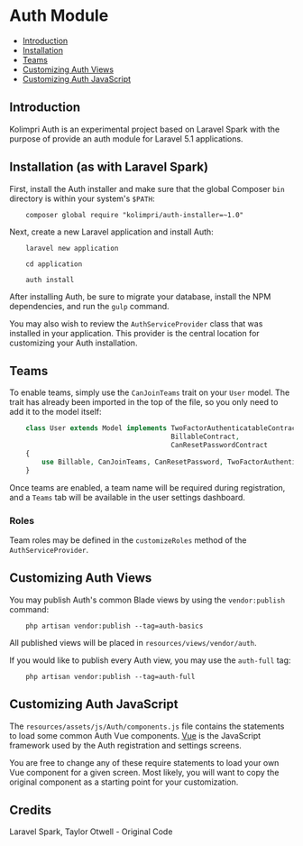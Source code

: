 # Auth Module

- [Introduction](#introduction)
- [Installation](#installation)
- [Teams](#teams)
- [Customizing Auth Views](#customizing-auth-views)
- [Customizing Auth JavaScript](#customizing-auth-javascript)

<a name="introduction"></a>
## Introduction

Kolimpri Auth is an experimental project based on Laravel Spark with the purpose of provide an auth module for Laravel 5.1 applications.

<a name="installation"></a>
## Installation (as with Laravel Spark)

First, install the Auth installer and make sure that the global Composer `bin` directory is within your system's `$PATH`:
```
	composer global require "kolimpri/auth-installer=~1.0"
```
Next, create a new Laravel application and install Auth:
```
	laravel new application

	cd application

	auth install
```
After installing Auth, be sure to migrate your database, install the NPM dependencies, and run the `gulp` command.

You may also wish to review the `AuthServiceProvider` class that was installed in your application. This provider is the central location for customizing your Auth installation.

<a name="teams"></a>
## Teams

To enable teams, simply use the `CanJoinTeams` trait on your `User` model. The trait has already been imported in the top of the file, so you only need to add it to the model itself:
```php
	class User extends Model implements TwoFactorAuthenticatableContract,
	                                    BillableContract,
	                                    CanResetPasswordContract
	{
	    use Billable, CanJoinTeams, CanResetPassword, TwoFactorAuthenticatable;
	}
```
Once teams are enabled, a team name will be required during registration, and a `Teams` tab will be available in the user settings dashboard.

### Roles

Team roles may be defined in the `customizeRoles` method of the `AuthServiceProvider`.

<a name="customizing-auth-views"></a>
## Customizing Auth Views

You may publish Auth's common Blade views by using the `vendor:publish` command:

```
	php artisan vendor:publish --tag=auth-basics
```

All published views will be placed in `resources/views/vendor/auth`.

If you would like to publish every Auth view, you may use the `auth-full` tag:

```
	php artisan vendor:publish --tag=auth-full
```

<a name="customizing-auth-javascript"></a>
## Customizing Auth JavaScript

The `resources/assets/js/Auth/components.js` file contains the statements to load some common Auth Vue components. [Vue](http://vuejs.org) is the JavaScript framework used by the Auth registration and settings screens.

You are free to change any of these require statements to load your own Vue component for a given screen. Most likely, you will want to copy the original component as a starting point for your customization.

## Credits

Laravel Spark, Taylor Otwell - Original Code
